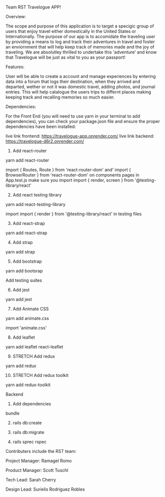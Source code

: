 Team RST Travelogue APP!

Overview: 

The scope and purpose of this application is to target a specigic group of users that enjoy travel either domestically in the United States or Internationally.  The purpose of our app is to accomidate the traveling user by providing a means to log and track their adventures in travel and foster an enviornment that will help keep track of memories made and the joy of traveling.  We are absolutley thrilled to undertake this 'adventure' and know that Travelogue will be just as vital to you as your passport!

Features:

User will be able to create a account and manage experiences by entering data into a forum that logs their destination, when they arrived and departed, wether or not it was domestic travel, adding photos, and journal entries.  This will help catalogue the users trips to differnt places making keeping track and recalling memories so much easier.  

Dependencies:

For the Front End (you will need to use yarn in your terminal to add dependencies), you can check your package.json file and ensure the proper dependencies have been installed:

live link frontend: https://travelogue-app.onrender.com/
live link backend: https://travelogue-d6r2.onrender.com/

1.  Add react-router

 yarn add react-router
 
 import { Routes, Route } from 'react-router-dom' and'
 import { BrowserRouter } from 'react-router-dom' on components pages
 in App.test.js make sure you import import { render, screen } from '@testing-library/react'
 <BrowserRouter>
    <App />
 </BrowserRouter>

 2.  Add react testing library

 yarn add react-testing-library

 import import { render } from '@testing-library/react' in testing files

 3.  Add react-strap

 yarn add react-strap

 4.  Add strap

 yarn add strap

 5.  Add bootstrap

 yarn add bootsrap

 Add testing suites

 6.  Add jest

 yarn add jest

 7.  Add Animate CSS
 
 yarn add animate.css

 import 'animate.css' 
 
 8.  Add leaflet

 yarn add leaflet react-leaflet

 9.  STRETCH Add redux

 yarn add redux

 10.  STRETCH Add redux toolkit

 yarn add redux-toolkit

 


Backend

1. Add dependencies

bundle

2. rails db:create

3. rails db:migrate

4. rails sprec rspec 



Contributers include the RST team:

Project Manager: Ramagel Romo

Product Manager: Scott Tuschl 

Tech Lead: Sarah Cherry

Design Lead: Surielis Rodriguez Robles



